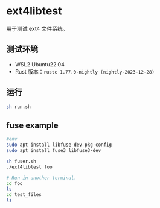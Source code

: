 # ext4libtest

用于测试 ext4 文件系统。

## 测试环境

- WSL2 Ubuntu22.04
- Rust 版本：`rustc 1.77.0-nightly (nightly-2023-12-28)`

## 运行

   ```bash
   sh run.sh
   ```

## fuse example

```sh
#env
sudo apt install libfuse-dev pkg-config
sudo apt install fuse3 libfuse3-dev
```

```sh
sh fuser.sh
./ext4libtest foo
```

```sh
# Run in another terminal.
cd foo
ls
cd test_files
ls
```
